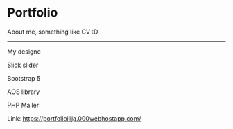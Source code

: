 # Portfolio

About me, something like CV :D

------------------------------------


My designe

Slick slider

Bootstrap 5

AOS library

PHP Mailer

Link: https://portfolioilija.000webhostapp.com/
